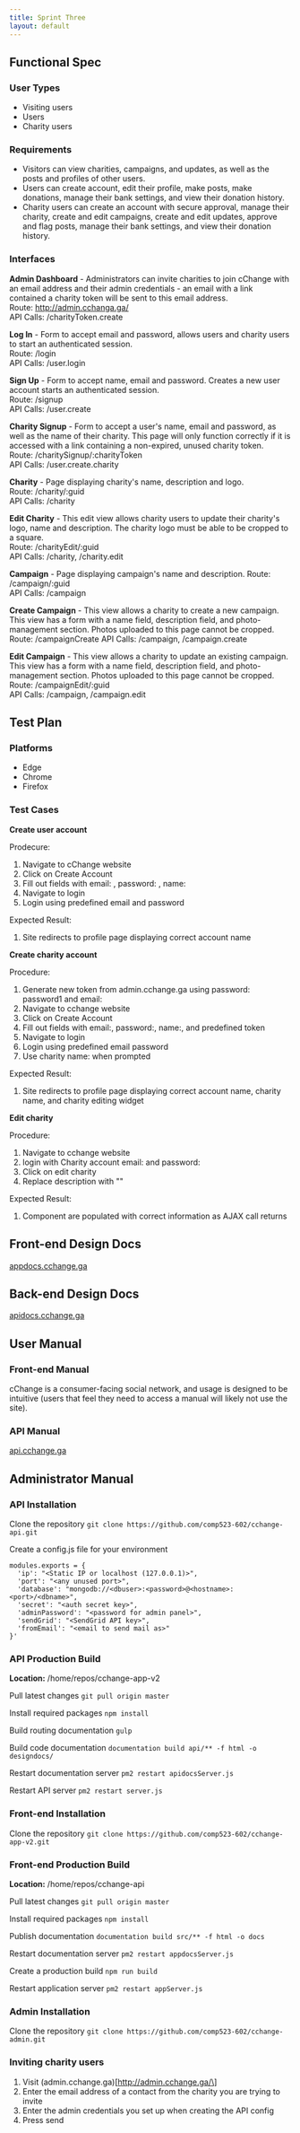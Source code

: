 ```yaml
---
title: Sprint Three
layout: default
---
```


## Functional Spec

### User Types

* Visiting users
* Users
* Charity users

### Requirements

* Visitors can view charities, campaigns, and updates, as well as the posts and profiles of other users.
* Users can create account, edit their profile, make posts, make donations, manage their bank settings, and view their donation history.
* Charity users can create an account with secure approval, manage their charity, create and edit campaigns, create and edit updates, approve and flag posts, manage their bank settings, and view their donation history.

### Interfaces

**Admin Dashboard** - Administrators can invite charities to join cChange with an email address and their admin credentials - an email with a link contained a charity token will be sent to this email address.  
Route: http://admin.cchanga.ga/  
API Calls: /charityToken.create

**Log In** - Form to accept email and password, allows users and charity users to start an authenticated session.  
Route: /login  
API Calls: /user.login

**Sign Up** - Form to accept name, email and password. Creates a new user account starts an authenticated session.  
Route: /signup  
API Calls: /user.create

**Charity Signup** - Form to accept a user's name, email and password, as well as the name of their charity. This page will only function correctly if it is accessed with a link containing a non-expired, unused charity token.  
Route: /charitySignup/:charityToken  
API Calls: /user.create.charity

**Charity** - Page displaying charity's name, description and logo.  
Route: /charity/:guid  
API Calls: /charity

**Edit Charity** - This edit view allows charity users to update their charity's logo, name and description. The charity logo must be able to be cropped to a square.  
Route: /charityEdit/:guid  
API Calls: /charity, /charity.edit

**Campaign** - Page displaying campaign's name and description.
Route: /campaign/:guid  
API Calls: /campaign

**Create Campaign** - This view allows a charity to create a new campaign. This view has a form with a name field, description field, and photo-management section. Photos uploaded to this page cannot be cropped.  
Route: /campaignCreate
API Calls: /campaign, /campaign.create

**Edit Campaign** - This view allows a charity to update an existing campaign. This view has a form with a name field, description field, and photo-management section. Photos uploaded to this page cannot be cropped.  
Route: /campaignEdit/:guid  
API Calls: /campaign, /campaign.edit

## Test Plan

### Platforms

* Edge
* Chrome
* Firefox

### Test Cases

**Create user account**

Prodecure:  
1. Navigate to cChange website
2. Click on Create Account
3. Fill out fields with email: , password: , name:
4. Navigate to login
5. Login using predefined email and password

Expected Result:  
1. Site redirects to profile page displaying correct account name

**Create charity account**

Procedure:  
1. Generate new token from admin.cchange.ga using password: password1 and email:
2. Navigate to cchange website
3. Click on Create Account
4. Fill out fields with email:, password:, name:, and predefined token
5. Navigate to login
6. Login using predefined email password
7. Use charity name: when prompted

Expected Result:  
1. Site redirects to profile page displaying correct account name, charity name, and charity editing widget

**Edit charity**

Procedure:  
1. Navigate to cchange website
2. login with Charity account email: and password:
3. Click on edit charity
4. Replace description with ""

Expected Result:  
1. Component are populated with correct information as AJAX call returns

## Front-end Design Docs
[appdocs.cchange.ga](http://appdocs.cchange.ga)

## Back-end Design Docs
[apidocs.cchange.ga](http://apidocs.cchange.ga)

## User Manual

### Front-end Manual
cChange is a consumer-facing social network, and usage is designed to be intuitive (users that feel they need to access a manual will likely not use the site).

### API Manual
[api.cchange.ga](http://api.cchange.ga)

## Administrator Manual

### API Installation
Clone the repository
`git clone https://github.com/comp523-602/cchange-api.git`

Create a config.js file for your environment
```
modules.exports = {
  'ip': "<Static IP or localhost (127.0.0.1)>",
  'port': "<any unused port>",
  'database': "mongodb://<dbuser>:<password>@<hostname>:<port>/<dbname>",
  'secret': "<auth secret key>",
  'adminPassword': "<password for admin panel>",
  'sendGrid': "<SendGrid API key>",
  'fromEmail': "<email to send mail as>"
}'
```

### API Production Build

**Location:** /home/repos/cchange-app-v2

Pull latest changes
`git pull origin master`

Install required packages
`npm install`

Build routing documentation
`gulp`

Build code documentation
`documentation build api/** -f html -o designdocs/`

Restart documentation server
`pm2 restart apidocsServer.js`

Restart API server
`pm2 restart server.js`

### Front-end Installation
Clone the repository
`git clone https://github.com/comp523-602/cchange-app-v2.git`

### Front-end Production Build

**Location:** /home/repos/cchange-api

Pull latest changes
`git pull origin master`

Install required packages
`npm install`

Publish documentation
`documentation build src/** -f html -o docs`

Restart documentation server
`pm2 restart appdocsServer.js`

Create a production build
`npm run build`

Restart application server
`pm2 restart appServer.js`

### Admin Installation
Clone the repository
`git clone https://github.com/comp523-602/cchange-admin.git`

### Inviting charity users
1. Visit (admin.cchange.ga)\[http://admin.cchange.ga/\]
2. Enter the email address of a contact from the charity you are trying to invite
3. Enter the admin credentials you set up when creating the API config
4. Press send